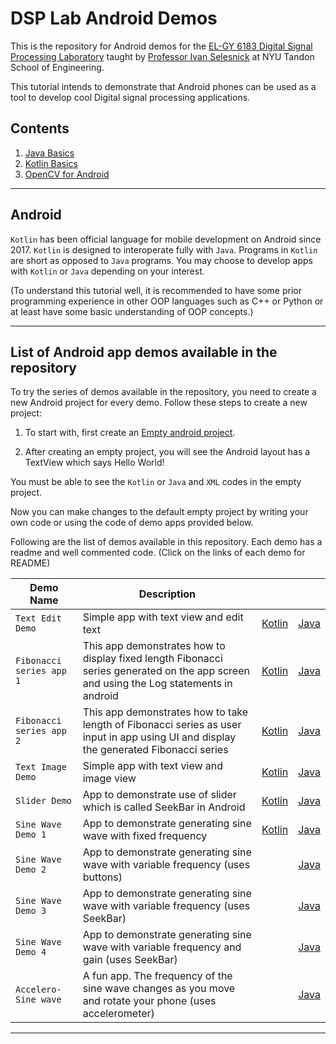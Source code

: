 # DSP Lab Android Demos

This is the repository for Android demos for the [EL-GY 6183 Digital Signal Processing Laboratory](http://bulletin.engineering.nyu.edu/preview_course_nopop.php?catoid=9&coid=24134) taught by [Professor Ivan Selesnick](http://eeweb.poly.edu/iselesni/) at NYU Tandon School of Engineering.

This tutorial intends to demonstrate that Android phones can be used as a tool to develop cool Digital signal processing applications.

## Contents

1. [Java Basics](./Java_Demos/JavaBasics.md)
2. [Kotlin Basics](./Kotlin/README.md)
3. [OpenCV for Android](#opencv)

---

## Android

`Kotlin` has been official language for mobile development on Android since 2017. `Kotlin` is designed to interoperate fully with `Java`. Programs in `Kotlin` are short as opposed to `Java` programs. You may choose to develop apps with `Kotlin` or `Java` depending on your interest.

(To understand this tutorial well, it is recommended to have some prior programming experience in other OOP languages such as C++ or Python or at least have some basic understanding of OOP concepts.)

---

## List of Android app demos available in the repository

To try the series of demos available in the repository, you need to create a new Android project for every demo. Follow these steps to create a new project:

1. To start with, first create an [Empty android project](#creating-a-new-empty-android-project).

2. After creating an empty project, you will see the Android layout has a TextView which says Hello World!

You must be able to see the `Kotlin` or `Java` and `XML` codes in the empty project.

Now you can make changes to the default empty project by writing your own code or using the code of demo apps provided below.

Following are the list of demos available in this repository. Each demo has a readme and well commented code.
(Click on the links of each demo for README)

| Demo Name | Description |||
|-------------|-------------|-------------|-------------|
|`Text Edit Demo`|Simple app with text view and edit text|[Kotlin](./kotlin_implementations/Text_Edit_Demo/README.md)|[Java](./java_implementations/Text_Edit_Demo/README.md)|
|`Fibonacci series app 1`|This app demonstrates how to display fixed length Fibonacci series generated on the app screen and using the Log statements in android |[Kotlin](./kotlin_implementations/Fib_TextView/README.md)|[Java](./java_implementations/Fib_TextView/README.md)|
|`Fibonacci series app 2`|This app demonstrates how to take length of Fibonacci series as user input in app using UI and display the generated Fibonacci series |[Kotlin](./kotlin_implementations/Fib_EditText/README.md)|[Java](./java_implementations/Fib_EditText/README.md)|
|`Text Image Demo`|Simple app with text view and image view|[Kotlin](./kotlin_implementations/Text_Image_demo/README.md)|[Java](./java_implementations/Text_Image_Demo/README.md)|
|`Slider Demo`|App to demonstrate use of slider which is called SeekBar in Android|[Kotlin](./kotlin_implementations/Slider_Demo/README.md)|[Java](./java_implementations/Slider_Demo/README.md)|
|`Sine Wave Demo 1`|App to demonstrate generating sine wave with fixed frequency|[Kotlin](./kotlin_implementations/Sine_Wave_Demo1/README.md)|[Java](./java_implementations/Sine_Wave_Demo1/README.md)|
|`Sine Wave Demo 2`|App to demonstrate generating sine wave with variable frequency (uses buttons)||[Java](./java_implementations/Sine_Wave_Demo2/README.md)|
|`Sine Wave Demo 3`|App to demonstrate generating sine wave with variable frequency (uses SeekBar)||[Java](./java_implementations/Sine_Wave_Demo3/README.md)|
|`Sine Wave Demo 4`|App to demonstrate generating sine wave with variable frequency and gain (uses SeekBar)||[Java](./java_implementations/Sine_Wave_Demo4/README.md)|
|`Accelero-Sine wave`|A fun app. The frequency of the sine wave changes as you move and rotate your phone (uses accelerometer)||[Java](./java_implementations/Accelerometer_Sine_Wave/README.md)|

---
